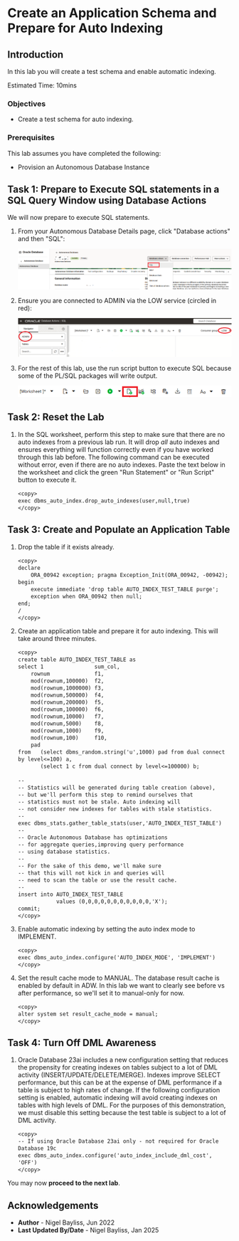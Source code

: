 # Create an Application Schema and Prepare for Auto Indexing

## Introduction

In this lab you will create a test schema and enable automatic indexing.

Estimated Time: 10mins

### Objectives
- Create a test schema for auto indexing.

### Prerequisites
This lab assumes you have completed the following:

- Provision an Autonomous Database Instance

## Task 1: Prepare to Execute SQL statements in a SQL Query Window using Database Actions 

We will now prepare to execute SQL statements. 

1. From your Autonomous Database Details page, click "Database actions" and then "SQL":

	![Invoke SQL Query Window](./images/setup-1.png)

2. Ensure you are connected to ADMIN via the LOW service (circled in red):	

	![Check Connection Settings](./images/setup-2.png)

3. For the rest of this lab, use the run script button to execute SQL because some of the PL/SQL packages will write output. 
	
	![SQL script button](./images/run-script-button3.png)

## Task 2: Reset the Lab

1. In the SQL worksheet, perform this step to make sure that there are no auto indexes from a previous lab run. It will drop _all_ auto indexes and ensures everything will function correctly even if you have worked through this lab before. The following command can be executed without error, even if there are no auto indexes. Paste the text below in the worksheet and click the green "Run Statement" or "Run Script" button to execute it.

	```
	<copy>
	exec dbms_auto_index.drop_auto_indexes(user,null,true)
	</copy>
	```

## Task 3: Create and Populate an Application Table

1. Drop the table if it exists already.

    ```
	<copy>
	declare
		ORA_00942 exception; pragma Exception_Init(ORA_00942, -00942);
	begin
		execute immediate 'drop table AUTO_INDEX_TEST_TABLE purge';
		exception when ORA_00942 then null;
	end;
	/
	</copy>
	```

2. Create an application table and prepare it for auto indexing. This will take around three minutes.

	```
	<copy>
	create table AUTO_INDEX_TEST_TABLE as
	select 1                sum_col,
		rownum              f1,
		mod(rownum,100000)  f2,
		mod(rownum,1000000) f3,
		mod(rownum,500000)  f4,
		mod(rownum,200000)  f5,
		mod(rownum,100000)  f6,
		mod(rownum,10000)   f7,
		mod(rownum,5000)    f8,
		mod(rownum,1000)    f9,
		mod(rownum,100)     f10,
		pad
	from   (select dbms_random.string('u',1000) pad from dual connect by level<=100) a,
	       (select 1 c from dual connect by level<=100000) b;
	
	--
	-- Statistics will be generated during table creation (above), 
	-- but we'll perform this step to remind ourselves that 
	-- statistics must not be stale. Auto indexing will
	-- not consider new indexes for tables with stale statistics.
	--
	exec dbms_stats.gather_table_stats(user,'AUTO_INDEX_TEST_TABLE')
	--
	-- Oracle Autonomous Database has optimizations 
	-- for aggregate queries,improving query performance
	-- using database statistics.
	--
	-- For the sake of this demo, we'll make sure 
	-- that this will not kick in and queries will
	-- need to scan the table or use the result cache.
	--
	insert into AUTO_INDEX_TEST_TABLE 
	            values (0,0,0,0,0,0,0,0,0,0,0,'X');
	commit;
	</copy>

	```

3.  Enable automatic indexing by setting the auto index mode to IMPLEMENT.
	
	```
	<copy>
	exec dbms_auto_index.configure('AUTO_INDEX_MODE', 'IMPLEMENT')
	</copy>
	```    	

4.  Set the result cache mode to MANUAL. The database result cache is enabled by default in ADW. In this lab we want to clearly see before vs after performance, so we'll set it to manual-only for now.
	
	```
	<copy>
	alter system set result_cache_mode = manual;
	</copy>
	```    	

## Task 4: Turn Off DML Awareness

1. Oracle Database 23ai includes a new configuration setting that reduces the propensity for creating indexes on tables subject to a lot of DML activity (INSERT/UPDATE/DELETE/MERGE). Indexes improve SELECT performance, but this can be at the expense of DML performance if a table is subject to high rates of change. If the following configuration setting is enabled, automatic indexing will avoid creating indexes on tables with high levels of DML. For the purposes of this demonstration, we must disable this setting because the test table is subject to a lot of DML activity.

	```
	<copy>
	-- If using Oracle Database 23ai only - not required for Oracle Database 19c
	exec dbms_auto_index.configure('auto_index_include_dml_cost', 'OFF')
	</copy>
	```

You may now **proceed to the next lab**.

## Acknowledgements
* **Author** - Nigel Bayliss, Jun 2022
* **Last Updated By/Date** - Nigel Bayliss, Jan 2025
